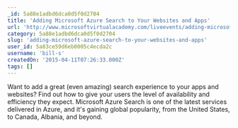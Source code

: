 ```yaml
---
_id: 5a88e1adbd6dca0d5f0d2704
title: 'Adding Microsoft Azure Search to Your Websites and Apps'
url: 'http://www.microsoftvirtualacademy.com/liveevents/adding-microsoft-azure-search-to-your-websites-and-apps'
category: 5a88e1adbd6dca0d5f0d2704
slug: 'adding-microsoft-azure-search-to-your-websites-and-apps'
user_id: 5a83ce59d6eb0005c4ecda2c
username: 'bill-s'
createdOn: '2015-04-11T07:26:33.000Z'
tags: []
---
```


Want to add a great (even amazing) search experience to your apps and websites? Find out how to give your users the level of availability and efficiency they expect. Microsoft Azure Search is one of the latest services delivered in Azure, and it's gaining global popularity, from the United States, to Canada, Albania, and beyond.

